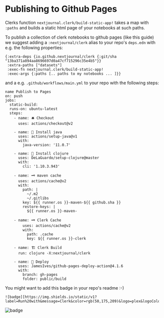 # Publishing to Github Pages

Clerks function `nextjournal.clerk/build-static-app!` takes a map with `:paths` and builds a static html page of your notebooks at such paths.  

To publish a collection of clerk notebooks to github pages (like this guide) we suggest adding a `:nextjournal/clerk` alias to your repo's `deps.edn` with e.g. the following properties:

    {:extra-deps {io.github.nextjournal/clerk {:git/sha "13ba371a894aa8696697d0a47cf715296c35e4b5"}}
     :extra-paths ["datasets"]
     :exec-fn nextjournal.clerk/build-static-app!
     :exec-args {:paths [.. paths to my notebooks ... ]}}

and a e.g. `.github/workflows/main.yml` to your repo with the following steps:


    name Publish to Pages
    on: push
    jobs:
      static-build:
      runs-on: ubuntu-latest
      steps:
        - name: 🛎️ Checkout
          uses: actions/checkout@v2

        - name: 🔧 Install java
          uses: actions/setup-java@v1
          with:
            java-version: '11.0.7'
    
        - name: 🔧 Install clojure
          uses: DeLaGuardo/setup-clojure@master
          with:
            cli: '1.10.3.943'
    
        - name: 🗝 maven cache
          uses: actions/cache@v2
          with:
            path: |
              ~/.m2
              ~/.gitlibs
            key: ${{ runner.os }}-maven-${{ github.sha }}
            restore-keys: |
              ${{ runner.os }}-maven-
    
        - name: 🗝 Clerk Cache
            uses: actions/cache@v2
            with:
              path: .cache
              key: ${{ runner.os }}-clerk
    
        - name: 🏗 Clerk Build
          run: clojure -X:nextjournal/clerk
    
        - name: 🚀 Deploy
          uses: JamesIves/github-pages-deploy-action@4.1.6
          with:
            branch: gh-pages
            folder: public/build
    
    
You might want to add this badge in your repo's readme :-)

    ![badge][https://img.shields.io/static/v1?label=Run%20with&message=Clerk&color=rgb(50,175,209)&logo=plex&logoColor=rgb(50,175,209)]

![badge][badgeURL]

[badgeURL]: https://img.shields.io/static/v1?label=Run%20with&message=Clerk&color=rgb(50,175,209)&logo=plex&logoColor=rgb(50,175,209)
